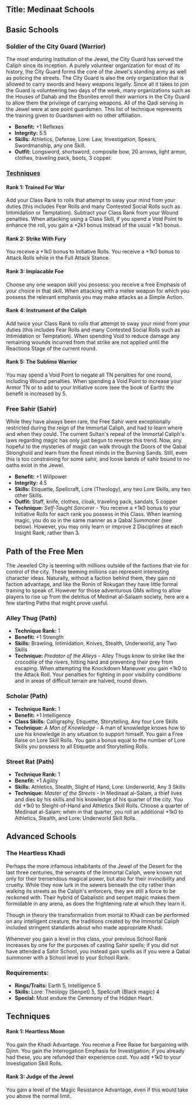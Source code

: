 Title: Medinaat Schools
---
## <span>Basic Schools</span>

### <span>Soldier of the City Guard (Warrior)</span>

The most enduring institution of the Jewel, the City Guard has served the Caliph since its inception. A purely volunteer organization for most of its history, the City Guard forms the core of the Jewel's standing army as well as policing the streets. The City Guard is also the only organization that is allowed to carry swords and heavy weapons legally. Since all it takes to join the Guard is volunteering two days of the week, many organizations such as the Houses of Dahab and the Ebonites enroll their warriors in the City Guard to allow them the privilege of carrying weapons. All of the Qadi serving in the Jewel were at one point guardsmen. This list of technique represents the training given to Guardsmen with no other affiliation.

- <strong>Benefit:</strong> +1 Reflexes
- <strong>Integrity:</strong> 5.5
- <strong>Skills:</strong> Athletics, Defense, Lore: Law, Investigation, Spears, Swordmanship, any one Skill.
- <strong>Outfit:</strong> Longsword, shortsword, composite bow, 20 arrows, light armor, clothes, traveling pack, boots, 3 copper.

### <span style="text-decoration: underline;">Techniques</span>
#### Rank 1: Trained For War

Add your Class Rank to rolls that attempt to sway your mind from your duties (this includes Fear Rolls and many Contested Social Rolls such as Intimidation or Temptation). Subtract your Class Rank from your Wound penalties. When attacking using a Class Skill, if you spend a Void Point to enhance the roll, you gain a +2k1 bonus instead of the usual +1k1 bonus.
#### Rank 2: Strike With Fury

You receive a +1k0 bonus to Initiative Rolls. You receive a +1k0 bonus to Attack Rolls while in the Full Attack Stance.
#### Rank 3: Implacable Foe

Choose any one weapon skill you possess: you receive a free Emphasis of your choice in that skill. When attacking with a melee weapon for which you possess the relevant emphasis you may make attacks as a Simple Action.
#### Rank 4: Instrument of the Caliph

Add twice your Class Rank to rolls that attempt to sway your mind from your duties (this includes Fear Rolls and many Contested Social Rolls such as Intimidation or Temptation). When spending Void to reduce damage any remaining wounds incurred from that strike are not applied until the Reactions Stage of the current round.
#### Rank 5: The Sublime Warrior

You may spend a Void Point to negate all TN penalties for one round, including Wound penalties. When spending a Void Point to increase your Armor TN or to add to your Initiative score (see the book of Earth) the benefit is increased by 5.
### <span>Free Sahir (Sahir)</span>

While they have always been rare, the Free Sahir were exceptionally restricted during the reign of the Immortal Caliph, and had to learn where and when they could. The current Sultan's repeal of the Immortal Caliph's laws regarding magic has only just begun to reverse this trend. Now, any hopeful to the mysteries of magic can walk through the Doors of the Qabal Stronghold and learn from the finest minds in the Burning Sands. Still, even this is too constraining for some sahir, and loose bands of sahir bound to no oaths exist in the Jewel.

- <strong>Benefit:</strong> +1 Willpower
- <strong>Integrity:</strong> 4.5
- <strong>Skills:</strong> Etiquette, Spellcraft, Lore (Theology), any two Lore Skills, any two other Skills.
- <strong>Outfit:</strong> Staff, knife, clothes, cloak, traveling pack, sandals, 5 copper
- <strong>Technique:</strong> <em>Self-Taught Sorcerer</em> - You receive a +1k0 bonus to your Initiative Rolls for each rank you possess in this Class. When learning magic, you do so in the same manner as a Qabal Summoner (see below). However, you may only learn or improve 2 Disciplines at each Insight Rank, rather than 3.

## <span>Path of the Free Men</span>

The Jeweled City is teeming with millions outside of the factions that vie for control of the city. These teeming millions can represent interesting character ideas. Naturally, without a faction behind them, they gain no faction advantage, and like the Ronin of Rokugan they have little formal training to speak of. However for those adventurous GMs willing to allow players to rise up from the detritus of Medinat al-Salaam society, here are a few starting Paths that might prove useful.

### <span>Alley Thug (Path)</span>

- <strong>Technique Rank:</strong> 1
- <strong>Benefit:</strong> +1 Strength
- <strong>Skills:</strong> Brawling, Intimidation, Knives, Stealth, Underworld, any Two Skills
- <strong>Technique:</strong> <em>Predator of the Alleys</em> - Alley Thugs know to strike like the crocodile of the rivers, hitting hard and preventing their prey from escaping. When attempting the Knockdown Maneuver you gain +1k0 to the Attack Roll. Your penalties for fighting in poor visibility conditions and in areas of difficult terrain are halved, round down.

### <span>Scholar (Path)</span>

- <strong>Technique Rank:</strong> 1
- <strong>Benefit:</strong> +1 Intelligence
- <strong>Class Skills:</strong> Calligraphy, Etiquette, Storytelling, Any four Lore Skills
- <strong>Technique:</strong> <em>A Man of Knowledge</em> - A man of knowledge knows how to use his knowledge in any situation to support himself. You gain a Free Raise on Lore Skill Rolls. You gain a bonus equal to the number of Lore Skills you possess to all Etiquette and Storytelling Rolls.

### <span>Street Rat (Path)</span>

- <strong>Technique Rank:</strong> 1
- <strong>Benefit:</strong> +1 Agility
- <strong>Skills:</strong> Athletics, Stealth, Slight of Hand, Lore: Underworld, Any 3 Skills
- <strong>Technique:</strong> <em>Master of the Streets</em> - In Medinaat al-Salam, a thief lives and dies by his skills and his knowledge of his quarter of the city. You dd +1k0 to Sleight-of-Hand and Athletics Skill Rolls. Choose a quarter of Medinaat al-Salam; when in that quarter, you roll an additional +1k0 to Athletics, Stealth, and Lore: Underworld Skill Rolls.

## <span>Advanced Schools</span>

### <span>The Heartless Khadi</span>

Perhaps the more infamous inhabitants of the Jewel of the Desert for the last three centuries, the servants of the Immortal Caliph, were known not only for their tremendous magical power, but also for their invincibility and cruelty. While they now lurk in the sewers beneath the city rather than walking its streets as the Caliph's enforcers, they are still a force to be reckoned with. Their hybrid of Qabalistic and senpet magic makes them formidable in any arena, as does the frightening rate at which they learn it.

Though in theory the transformation from mortal to Khadi can be performed on any intelligent creature, the traditions created by the Immortal Caliph included stringent standards about who made appropriate Khadi.

Whenever you gain a level in this class, your previous School Rank increases by one for the purposes of casting Sahir spells; if you did not have attended a Sahir School, you instead gain spells as if you were a Qabal summoner with a School level to your School Rank.

### Requirements:
- <strong>Rings/Traits:</strong> Earth 5, Intelligence 5
- <strong>Skills:</strong> Lore: Theology (Senpet) 5, Spellcraft (Black magic) 4
- <strong>Special:</strong> Must endure the Ceremony of the Hidden Heart.

## <strong>Techniques</strong>
#### Rank 1: Heartless Moon

You gain the Khadi Advantage. You receive a Free Raise for bargaining with Djinn. You gain the Interrogation Emphasis for Investigation; if you already had these, you are refunded their experience cost. You add +1k0 to your Investigation Skill Rolls.
#### Rank 3: Judge of the Jewel

You gain a level of the Magic Resistance Advantage, even if this would take you above the normal limit.

